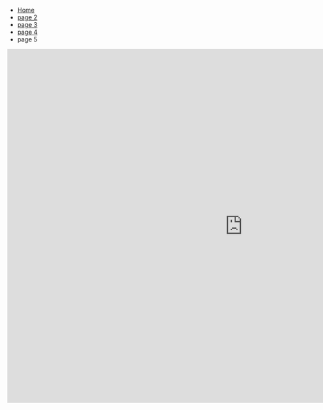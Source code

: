 
<ul class="breadcrumb">
  <li><a href="index.html">Home</a></li>
  <li><a href="page2.html">page 2</a></li>
  <li><a href="page3.html">page 3</a></li>
  <li><a href="page4.html">page 4</a></li>
  <li>page 5</li>
</ul>

<iframe src="https://h5p.org/h5p/embed/153289" width="1090" height="819" frameborder="0" allowfullscreen="allowfullscreen"></iframe><script src="https://h5p.org/sites/all/modules/h5p/library/js/h5p-resizer.js" charset="UTF-8"></script>


